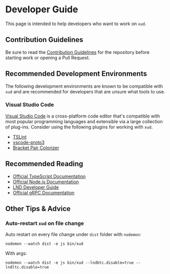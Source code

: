 # Developer Guide

This page is intended to help developers who want to work on `xud`.

## Contribution Guidelines

Be sure to read the [Contribution Guidelines](https://github.com/ExchangeUnion/xud/blob/master/CONTRIBUTING.MD) for the repository before starting work or opening a Pull Request.

## Recommended Development Environments

The following development environments are known to be compatible with `xud` and are recommended for developers that are unsure what tools to use.

### Visual Studio Code

[Visual Studio Code](https://code.visualstudio.com/) is a cross-platform code editor that's compatible with most popular programming languages and extensible via a large collection of plug-ins. Consider using the following plugins for working with `xud`.

- [TSLint](https://marketplace.visualstudio.com/items?itemName=eg2.tslint)
- [vscode-proto3](https://marketplace.visualstudio.com/items?itemName=zxh404.vscode-proto3)
- [Bracket Pair Colorizer](https://marketplace.visualstudio.com/items?itemName=coenraads.bracket-pair-colorizer)

## Recommended Reading

- [Official TypeScript Documentation](https://www.typescriptlang.org/docs/home.html)
- [Official Node.js Documentation](https://nodejs.org/en/docs/)
- [LND Developer Guide](https://dev.lightning.community/)
- [Official gRPC Documentation](https://grpc.io/docs/)

## Other Tips & Advice

### Auto-restart `xud` on file change

Auto restart on every file change under `dist` folder with `nodemon`:

```
nodemon --watch dist -e js bin/xud
```

With args:

```
nodemon --watch dist -e js bin/xud --lndbtc.disable=true --lndltc.disable=true
```